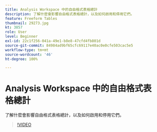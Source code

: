 ```yaml
---
title: Analysis Workspace 中的自由格式表格總計
description: 了解什麼會影響自由格式表格總計，以及如何啟用和停用它們。
feature: Freeform Tables
thumbnail: 29273.jpg
kt: 3857
role: User
level: Beginner
exl-id: 22c1f256-041a-49e1-b8e8-47cfd4fb801d
source-git-commit: 84984ad9bf65cfc69117e40ac0e0cfe503cac5e5
workflow-type: tm+mt
source-wordcount: '46'
ht-degree: 100%

---
```


# Analysis Workspace 中的自由格式表格總計

了解什麼會影響自由格式表格總計，以及如何啟用和停用它們。

>[!VIDEO](https://video.tv.adobe.com/v/3437406/?quality=12&learn=on&captions=chi_hant)
